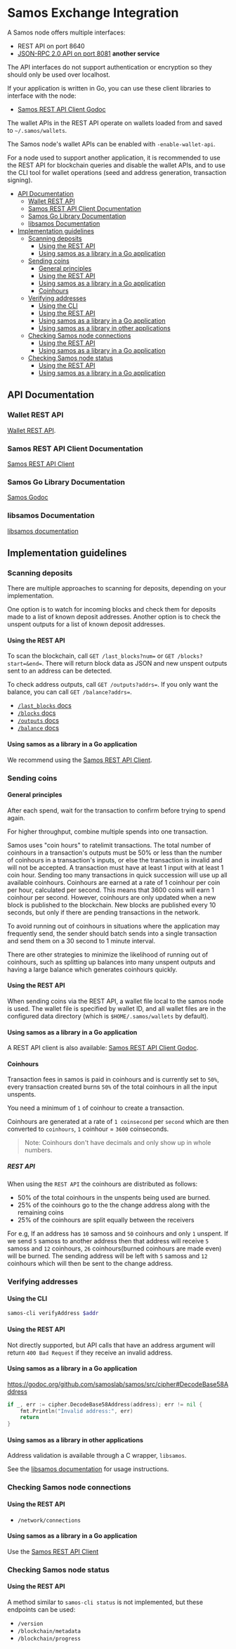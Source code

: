# Samos Exchange Integration

A Samos node offers multiple interfaces:

* REST API on port 8640
* [JSON-RPC 2.0 API on port 8081](https://github.com/samoslab/samos-jsonrpc/blob/master/README.md) **another service**

The API interfaces do not support authentication or encryption so they should only be used over localhost.

If your application is written in Go, you can use these client libraries to interface with the node:

* [Samos REST API Client Godoc](https://godoc.org/github.com/samoslab/samos/src/gui#Client)

The wallet APIs in the REST API operate on wallets loaded from and saved to `~/.samos/wallets`.

The Samos node's wallet APIs can be enabled with `-enable-wallet-api`.

For a node used to support another application,
it is recommended to use the REST API for blockchain queries and disable the wallet APIs,
and to use the CLI tool for wallet operations (seed and address generation, transaction signing).

<!-- MarkdownTOC autolink="true" bracket="round" -->

- [API Documentation](#api-documentation)
    - [Wallet REST API](#wallet-rest-api)
    - [Samos REST API Client Documentation](#samos-rest-api-client-documentation)
    - [Samos Go Library Documentation](#samos-go-library-documentation)
    - [libsamos Documentation](#libsamos-documentation)
- [Implementation guidelines](#implementation-guidelines)
    - [Scanning deposits](#scanning-deposits)
        - [Using the REST API](#using-the-rest-api)
        - [Using samos as a library in a Go application](#using-samos-as-a-library-in-a-go-application)
    - [Sending coins](#sending-coins)
        - [General principles](#general-principles)
        - [Using the REST API](#using-the-rest-api-1)
        - [Using samos as a library in a Go application](#using-samos-as-a-library-in-a-go-application-1)
        - [Coinhours](#coinhours)
    - [Verifying addresses](#verifying-addresses)
        - [Using the CLI](#using-the-cli-2)
        - [Using the REST API](#using-the-rest-api-2)
        - [Using samos as a library in a Go application](#using-samos-as-a-library-in-a-go-application-2)
        - [Using samos as a library in other applications](#using-samos-as-a-library-in-other-applications)
    - [Checking Samos node connections](#checking-samos-node-connections)
        - [Using the REST API](#using-the-rest-api-3)
        - [Using samos as a library in a Go application](#using-samos-as-a-library-in-a-go-application-3)
    - [Checking Samos node status](#checking-samos-node-status)
        - [Using the REST API](#using-the-rest-api-4)
        - [Using samos as a library in a Go application](#using-samos-as-a-library-in-a-go-application-4)

<!-- /MarkdownTOC -->


## API Documentation

### Wallet REST API

[Wallet REST API](src/gui/README.md).

### Samos REST API Client Documentation

[Samos REST API Client](https://godoc.org/github.com/samoslab/samos/src/gui#Client)

### Samos Go Library Documentation

[Samos Godoc](https://godoc.org/github.com/samoslab/samos)

### libsamos Documentation

[libsamos documentation](/lib/cgo/README.md)

## Implementation guidelines

### Scanning deposits

There are multiple approaches to scanning for deposits, depending on your implementation.

One option is to watch for incoming blocks and check them for deposits made to a list of known deposit addresses.
Another option is to check the unspent outputs for a list of known deposit addresses.

#### Using the REST API

To scan the blockchain, call `GET /last_blocks?num=` or `GET /blocks?start=&end=`. There will return block data as JSON
and new unspent outputs sent to an address can be detected.

To check address outputs, call `GET /outputs?addrs=`. If you only want the balance, you can call `GET /balance?addrs=`.

* [`/last_blocks` docs](src/gui/README.md#get-last-n-blocks)
* [`/blocks` docs](src/gui/README.md#get-blocks-in-specific-range)
* [`/outputs` docs](src/gui/README.md#get-unspent-output-set-of-address-or-hash)
* [`/balance` docs](src/gui/README.md#get-balance-of-addresses)

#### Using samos as a library in a Go application

We recommend using the [Samos REST API Client](https://godoc.org/github.com/samoslab/samos/src/gui#Client).

### Sending coins

#### General principles

After each spend, wait for the transaction to confirm before trying to spend again.

For higher throughput, combine multiple spends into one transaction.

Samos uses "coin hours" to ratelimit transactions.
The total number of coinhours in a transaction's outputs must be 50% or less than the number of coinhours in a transaction's inputs,
or else the transaction is invalid and will not be accepted. A transaction must have at least 1 input with at least 1 coin hour.
Sending too many transactions in quick succession will use up all available coinhours.
Coinhours are earned at a rate of 1 coinhour per coin per hour, calculated per second.
This means that 3600 coins will earn 1 coinhour per second.
However, coinhours are only updated when a new block is published to the blockchain.
New blocks are published every 10 seconds, but only if there are pending transactions in the network.

To avoid running out of coinhours in situations where the application may frequently send,
the sender should batch sends into a single transaction and send them on a
30 second to 1 minute interval.

There are other strategies to minimize the likelihood of running out of coinhours, such
as splitting up balances into many unspent outputs and having a large balance which generates
coinhours quickly.

#### Using the REST API

When sending coins via the REST API, a wallet file local to the samos node is used.
The wallet file is specified by wallet ID, and all wallet files are in the
configured data directory (which is `$HOME/.samos/wallets` by default).

#### Using samos as a library in a Go application

A REST API client is also available: [Samos REST API Client Godoc](https://godoc.org/github.com/samoslab/samos/src/gui#Client).

#### Coinhours
Transaction fees in samos is paid in coinhours and is currently set to `50%`,
every transaction created burns `50%` of the total coinhours in all the input
unspents.

You need a minimum of `1` of coinhour to create a transaction.

Coinhours are generated at a rate of `1 coinsecond` per `second`
which are then converted to `coinhours`, `1` coinhour = `3600` coinseconds.

> Note: Coinhours don't have decimals and only show up in whole numbers.

##### REST API
When using the `REST API` the coinhours are distributed as follows:
- 50% of the total coinhours in the unspents being used are burned.
- 25% of the coinhours go to the the change address along with the remaining coins
- 25% of the coinhours are split equally between the receivers

For e.g, If an address has `10` samoss and `50` coinhours and only `1` unspent.
If we send `5` samoss to another address then that address will receive
`5` samoss and `12` coinhours, `26` coinhours(burned coinhours are made even) will be burned.
The sending address will be left with `5` samoss and `12` coinhours which
will then be sent to the change address.

### Verifying addresses

#### Using the CLI

```sh
samos-cli verifyAddress $addr
```

#### Using the REST API

Not directly supported, but API calls that have an address argument will return `400 Bad Request` if they receive an invalid address.

#### Using samos as a library in a Go application

https://godoc.org/github.com/samoslab/samos/src/cipher#DecodeBase58Address

```go
if _, err := cipher.DecodeBase58Address(address); err != nil {
    fmt.Println("Invalid address:", err)
    return
}
```

#### Using samos as a library in other applications

Address validation is available through a C wrapper, `libsamos`.

See the [libsamos documentation](/lib/cgo/README.md) for usage instructions.

### Checking Samos node connections

#### Using the REST API

* `/network/connections`

#### Using samos as a library in a Go application

Use the [Samos REST API Client](https://godoc.org/github.com/samoslab/samos/src/gui#Client)

### Checking Samos node status

#### Using the REST API

A method similar to `samos-cli status` is not implemented, but these endpoints can be used:

* `/version`
* `/blockchain/metadata`
* `/blockchain/progress`
